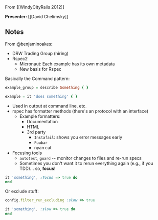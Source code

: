 From [[WindyCityRails 2012]]

**Presenter:** [[David Chelimsky]]

## Notes

From @benjaminoakes:

* DRW Trading Group (hiring)
* Rspec2
    * Micronaut:  Each example has its own metadata
    * New basis for Rspec

Basically the Command pattern:

```ruby
example_group = describe Something { }
```

```ruby
example = it 'does something' { }
```

* Used in output at command line, etc.
* rspec has formatter methods (there's an protocol with an interface)
    * Example formatters:
        * Documentation
        * HTML
        * 3rd party
            * `Instafail`: shows you error messages early
            * `Fuubar`
            * nyan cat
* Focusing tools
    * `autotest`, `guard` -- monitor changes to files and re-run specs
    * Sometimes you don't want it to rerun everything again (e.g., if you TDD)... so, **focus**!

```ruby
it 'something', :focus => true do
end
```

Or exclude stuff:

```ruby
config.filter_run_excluding :slow => true

it 'something', :slow => true do
end
```
